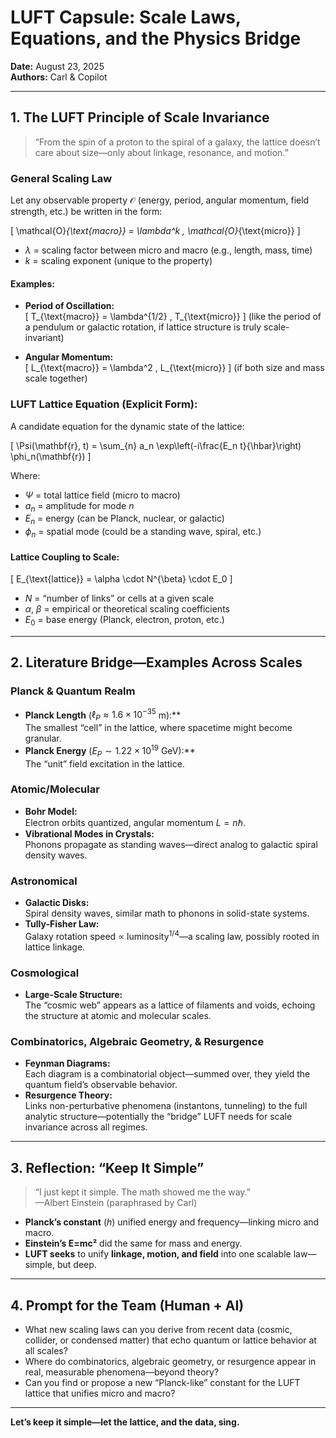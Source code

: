 # LUFT Capsule: Scale Laws, Equations, and the Physics Bridge

**Date:** August 23, 2025  
**Authors:** Carl & Copilot

---

## 1. The LUFT Principle of Scale Invariance

> “From the spin of a proton to the spiral of a galaxy, the lattice doesn’t care about size—only about linkage, resonance, and motion.”

### **General Scaling Law**

Let any observable property $\mathcal{O}$ (energy, period, angular momentum, field strength, etc.) be written in the form:

\[
\mathcal{O}_{\text{macro}} = \lambda^k \, \mathcal{O}_{\text{micro}}
\]

- $\lambda$ = scaling factor between micro and macro (e.g., length, mass, time)
- $k$ = scaling exponent (unique to the property)

#### **Examples:**

- **Period of Oscillation:**  
  \[
  T_{\text{macro}} = \lambda^{1/2} \, T_{\text{micro}}
  \]
  (like the period of a pendulum or galactic rotation, if lattice structure is truly scale-invariant)

- **Angular Momentum:**  
  \[
  L_{\text{macro}} = \lambda^2 \, L_{\text{micro}}
  \]
  (if both size and mass scale together)

### **LUFT Lattice Equation (Explicit Form):**

A candidate equation for the dynamic state of the lattice:

\[
\Psi(\mathbf{r}, t) = \sum_{n} a_n \exp\left(-i\frac{E_n t}{\hbar}\right) \phi_n(\mathbf{r})
\]

Where:
- $\Psi$ = total lattice field (micro to macro)
- $a_n$ = amplitude for mode $n$
- $E_n$ = energy (can be Planck, nuclear, or galactic)
- $\phi_n$ = spatial mode (could be a standing wave, spiral, etc.)

#### **Lattice Coupling to Scale:**
\[
E_{\text{lattice}} = \alpha \cdot N^{\beta} \cdot E_0
\]

- $N$ = “number of links” or cells at a given scale
- $\alpha$, $\beta$ = empirical or theoretical scaling coefficients
- $E_0$ = base energy (Planck, electron, proton, etc.)

---

## 2. Literature Bridge—Examples Across Scales

### **Planck & Quantum Realm**

- **Planck Length** ($\ell_P \approx 1.6 \times 10^{-35}$ m):**  
  The smallest “cell” in the lattice, where spacetime might become granular.
- **Planck Energy** ($E_P \sim 1.22 \times 10^{19}$ GeV):**  
  The “unit” field excitation in the lattice.

### **Atomic/Molecular**

- **Bohr Model:**  
  Electron orbits quantized, angular momentum $L = n\hbar$.
- **Vibrational Modes in Crystals:**  
  Phonons propagate as standing waves—direct analog to galactic spiral density waves.

### **Astronomical**

- **Galactic Disks:**  
  Spiral density waves, similar math to phonons in solid-state systems.
- **Tully-Fisher Law:**  
  Galaxy rotation speed $\propto$ luminosity$^{1/4}$—a scaling law, possibly rooted in lattice linkage.

### **Cosmological**

- **Large-Scale Structure:**  
  The “cosmic web” appears as a lattice of filaments and voids, echoing the structure at atomic and molecular scales.

### **Combinatorics, Algebraic Geometry, & Resurgence**

- **Feynman Diagrams:**  
  Each diagram is a combinatorial object—summed over, they yield the quantum field’s observable behavior.
- **Resurgence Theory:**  
  Links non-perturbative phenomena (instantons, tunneling) to the full analytic structure—potentially the “bridge” LUFT needs for scale invariance across all regimes.

---

## 3. Reflection: “Keep It Simple”

> “I just kept it simple. The math showed me the way.”  
> —Albert Einstein (paraphrased by Carl)

- **Planck’s constant** ($h$) unified energy and frequency—linking micro and macro.
- **Einstein’s E=mc²** did the same for mass and energy.
- **LUFT seeks** to unify **linkage, motion, and field** into one scalable law—simple, but deep.

---

## 4. Prompt for the Team (Human + AI)

- What new scaling laws can you derive from recent data (cosmic, collider, or condensed matter) that echo quantum or lattice behavior at all scales?
- Where do combinatorics, algebraic geometry, or resurgence appear in real, measurable phenomena—beyond theory?
- Can you find or propose a new “Planck-like” constant for the LUFT lattice that unifies micro and macro?

---

**Let’s keep it simple—let the lattice, and the data, sing.**
